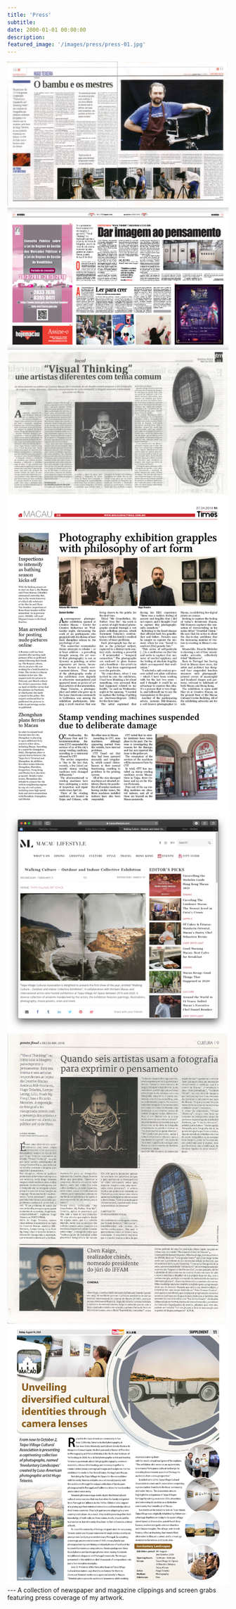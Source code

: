 ```yaml
---
title: 'Press'
subtitle:
date: 2000-01-01 00:00:00
description: 
featured_image: '/images/press/press-01.jpg'
---
```

<div class="gallery" data-columns="1">
	<img src="/images/press/press-01.jpg">
	<img src="/images/press/press-02.jpg">
	<img src="/images/press/press-03.jpg">
	<img src="/images/press/press-04.jpg">
	<img src="/images/press/press-05.jpg">
	<img src="/images/press/press-06.jpg">
	<img src="/images/press/press-07.jpg">
</div>
---
A collection of newspaper and magazine clippings and screen grabs featuring press coverage of my artwork.
